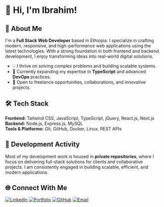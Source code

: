 # 👋 Hi, I'm Ibrahim!

## 🚀 About Me
I'm a  **Full Stack Web Developer** based in Ethiopia. I specialize in crafting modern, responsive, and high-performance web applications using the latest technologies. With a strong foundation in both frontend and backend development, I enjoy transforming ideas into real-world digital solutions.

- 💡 I thrive on solving complex problems and building scalable systems.
- 🌱 Currently expanding my expertise in **TypeScript** and advanced **DevOps** practices.
- 🤝 Open to freelance opportunities, collaborations, and innovative projects.


## 🛠️ Tech Stack
**Frontend:** Tailwind CSS, JavaScript, TypeScript, jQuery, React.js, Next.js  
**Backend:** Node.js, Express.js, MySQL  
**Tools & Platforms:** Git, GitHub, Docker, Linux, REST APIs

## 🚀 Development Activity
Most of my development work is housed in **private repositories**, where I focus on delivering full-stack solutions for clients and collaborative projects. I am consistently engaged in building scalable, efficient, and modern applications.

## 🌐 Connect With Me
[![LinkedIn](https://img.shields.io/badge/LinkedIn-Connect-blue)](https://et.linkedin.com/in/ibrahim-wondimu)
[![Portfolio](https://img.shields.io/badge/Portfolio-Visit-orange)](https://ibrodev.com)
[![GitHub](https://img.shields.io/badge/GitHub-ei--bro-black)](https://github.com/ei-bro)
[![Email](https://img.shields.io/badge/Email-Contact-informational)](mailto:top.five.eibra@gmail.com)

